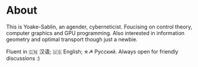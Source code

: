 # About

This is Yoake-Sablin, an agender, cyberneticist. Foucising on control theory, computer graphics and GPU programming. Also interested in information geometry and optimal transport though just a newbie. 

Fluent in 🇨🇳 汉语; 🇺🇸 English; ✯☭ Русский. Always open for friendly discussions :)

